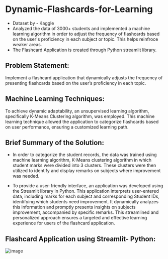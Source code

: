 # Dynamic-Flashcards-for-Learning
* Dataset by - Kaggle
* Analyzed the data of 3000+ students and implemented a machine learning algorithm in order to adjust the frequency of flashcards based on the user's proficiency in each subject or topic. This helps reinfroce weaker areas.
* The Flashcard Application is created through Python streamlit library.

## Problem Statement:  
Implement a flashcard application that dynamically adjusts the frequency of presenting flashcards based on the user’s proficiency in each topic.

## Machine Learning Techniques:  
To achieve dynamic adaptability, an unsupervised learning algorithm, specifically K-Means Clustering algorithm, was employed. This machine learning technique allowed the application to categorize flashcards based on user performance, ensuring a customized learning path.

## Brief Summary of the Solution:
* In order to categorize the student records, the data was trained using machine learning algorithm, K-Means clustering algorithm in which student marks were divided into 3 clusters. These clusters were then utilized to identify and display remarks on subjects where improvement was needed.

* To provide a user-friendly interface, an application was developed using the Streamlit library in Python. This application interprets user-entered data, including marks for each subject and corresponding Student IDs, identifying which students need improvement. It dynamically analyzes this information and promptly presents insights on subjects improvement, accompanied by specific remarks. This streamlined and personalized approach ensures a targeted and effective learning experience for users of the flashcard application.

## Flashcard Application using Streamlit- Python:

![image](https://github.com/sanyavirmani/Dynamic-Flashcards-for-Learning/assets/114525205/3d6dc105-eca5-4354-a6cd-116a2056b4e7)
